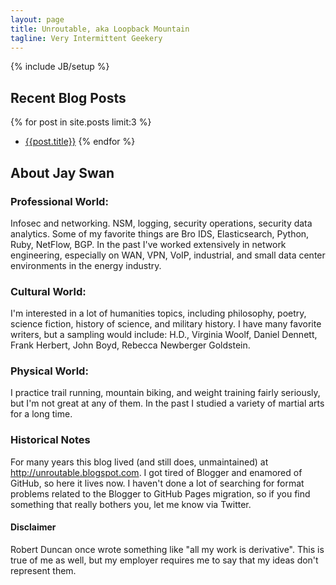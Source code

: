 ```yaml
---
layout: page
title: Unroutable, aka Loopback Mountain
tagline: Very Intermittent Geekery
---
```

{% include JB/setup %}

## Recent Blog Posts
{% for post in site.posts limit:3 %}
* <a href="{{post.url}}">{{post.title}}</a>
{% endfor %}
## About Jay Swan

### Professional World:
Infosec and networking. NSM, logging, security operations, security data analytics. Some of my favorite things are Bro IDS, Elasticsearch, Python, Ruby, NetFlow, BGP. In the past I've worked extensively in network engineering, especially on WAN, VPN, VoIP, industrial, and small data center environments in the energy industry.

### Cultural World:
I'm interested in a lot of humanities topics, including philosophy, poetry, science fiction, history of science, and military history. I have many favorite writers, but a sampling would include: H.D., Virginia Woolf, Daniel Dennett, Frank Herbert, John Boyd, Rebecca Newberger Goldstein.

### Physical World:
I practice trail running, mountain biking, and weight training fairly seriously, but I'm not great at any of them. In the past I studied a variety of martial arts for a long time.

### Historical Notes
For many years this blog lived (and still does, unmaintained) at http://unroutable.blogspot.com. I got tired of Blogger and enamored of GitHub, so here it lives now. I haven't done a lot of searching for format problems related to the Blogger to GitHub Pages migration, so if you find something that really bothers you, let me know via Twitter.

#### Disclaimer
Robert Duncan once wrote something like "all my work is derivative". This is true of me as well, but my employer requires me to say that my ideas don't represent them.
